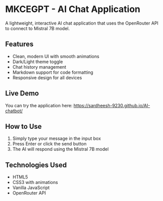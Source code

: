 # MKCEGPT - AI Chat Application

A lightweight, interactive AI chat application that uses the OpenRouter API to connect to Mistral 7B model.

## Features

- Clean, modern UI with smooth animations
- Dark/Light theme toggle
- Chat history management
- Markdown support for code formatting
- Responsive design for all devices

## Live Demo

You can try the application here: https://sardheesh-9230.github.io/AI-chatbot/

## How to Use

1. Simply type your message in the input box
2. Press Enter or click the send button
3. The AI will respond using the Mistral 7B model

## Technologies Used

- HTML5
- CSS3 with animations
- Vanilla JavaScript
- OpenRouter API
